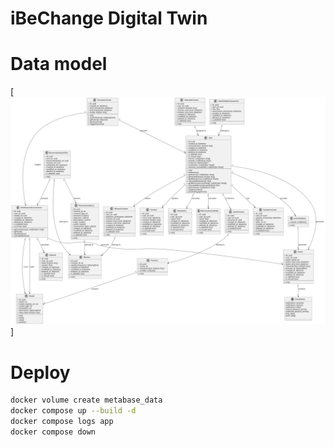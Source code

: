 # iBeChange Digital Twin

# Data model

[![data-model](docs/data_model.svg)]

# Deploy

```bash
docker volume create metabase_data
docker compose up --build -d
docker compose logs app
docker compose down
```
